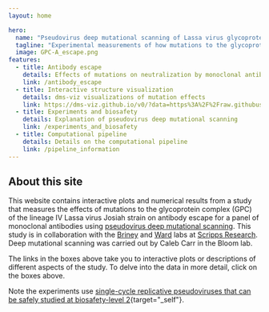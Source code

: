 ```yaml
---
layout: home

hero:
  name: "Pseudovirus deep mutational scanning of Lassa virus glycoprotein complex"
  tagline: "Experimental measurements of how mutations to the glycoprotein complex (GPC) from the lineage IV Lassa virus Josiah strain affect antibody escape from a panel of monoclonal antibodies."
  image: GPC-A_escape.png
features:
  - title: Antibody escape
    details: Effects of mutations on neutralization by monoclonal antibodies
    link: /antibody_escape
  - title: Interactive structure visualization
    details: dms-viz visualizations of mutation effects
    link: https://dms-viz.github.io/v0/?data=https%3A%2F%2Fraw.githubusercontent.com%2Fdms-vep%2FLASV_Josiah_GP_DMS_Scripps_mABs%2Fmain%2Fresults%2Fdms_viz%2Fdms_viz.json
  - title: Experiments and biosafety
    details: Explanation of pseudovirus deep mutational scanning
    link: /experiments_and_biosafety
  - title: Computational pipeline
    details: Details on the computational pipeline
    link: /pipeline_information
---
```


## About this site
This website contains interactive plots and numerical results from a study that measures the effects of mutations to the glycoprotein complex (GPC) of the lineage IV Lassa virus Josiah strain on antibody escape for a panel of monoclonal antibodies using [pseudovirus deep mutational scanning](https://www.biorxiv.org/content/10.1101/2024.02.05.579020v1). This study is in collaboration with the [Briney](https://brineylab.com/) and [Ward](https://ward.scripps.edu/) labs at [Scripps Research](https://www.scripps.edu/). Deep mutational scanning was carried out by Caleb Carr in the Bloom lab. 

The links in the boxes above take you to interactive plots or descriptions of different aspects of the study.
To delve into the data in more detail, click on the boxes above.

Note the experiments use [single-cycle replicative pseudoviruses that can be safely studied at biosafety-level 2](experiments_and_biosafety){target="_self"}.